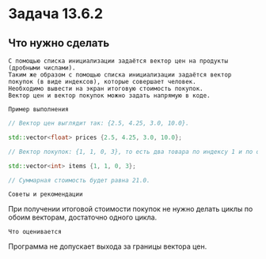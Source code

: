 # Задача 13.6.2
## Что нужно сделать
```
С помощью списка инициализации задаётся вектор цен на продукты (дробными числами). 
Таким же образом с помощью списка инициализации задаётся вектор покупок (в виде индексов), которые совершает человек. 
Необходимо вывести на экран итоговую стоимость покупок. 
Вектор цен и вектор покупок можно задать напрямую в коде.
```
`Пример выполнения`
```C++
// Вектор цен выглядит так: {2.5, 4.25, 3.0, 10.0}.

std::vector<float> prices {2.5, 4.25, 3.0, 10.0};

// Вектор покупок: {1, 1, 0, 3}, то есть два товара по индексу 1 и по одному — индексов 0 и 3.

std::vector<int> items {1, 1, 0, 3};

// Суммарная стоимость будет равна 21.0.
```
`Советы и рекомендации`

При получении итоговой стоимости покупок не нужно делать циклы по обоим векторам, достаточно одного цикла.

`Что оценивается`

Программа не допускает выхода за границы вектора цен.